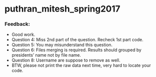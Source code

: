 # puthran_mitesh_spring2017
### Feedback:
- Good work.
- Question 4: Miss 2nd part of the question. Recheck 1st part code.
- Question 5: You may misunderstand this question. 
- Question 6: Files merging is required. Results should grouped by presidents’ name not by file name.
- Question 8: Username are suppose to remove as well.
- BTW, please not print the raw data next time, very hard to locate your code. 
